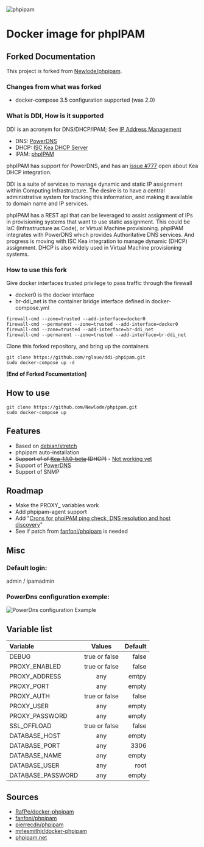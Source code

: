 ![phpipam](https://raw.githubusercontent.com/PierrickV/phpipam/master/images/logo.png "Phpipam.net logo")

# Docker image for phpIPAM

## Forked Documentation

This project is	forked from [Newlode/phpipam](https://github.com/Newlode/phpipam).

### Changes from what was forked

* docker-compose 3.5 configuration supported (was 2.0)

### What is DDI, How is it supported

DDI is an acronym for DNS/DHCP/IPAM; See [IP Address Management](https://en.wikipedia.org/wiki/IP_Address_Management)
* DNS: [PowerDNS](https://www.powerdns.com/)
* DHCP: [ISC Kea DHCP Server](https://www.isc.org/kea/)
* IPAM: [phpIPAM](https://phpipam.net/)

phpIPAM has support for PowerDNS, and has an
[issue #777](https://github.com/phpipam/phpipam/issues/777)
open about Kea DHCP integration.

DDI is a suite of services to manage dynamic and static IP assignment within
Computing Infrastructure. The desire is to have a central administrative
system for tracking this information, and making it available to domain name
and IP services.

phpIPAM has a REST api that can be leveraged to assist assignment of IPs in
provisioning systems that want to use static assignment. This could be IaC
(Infrastructure as Code), or Virtual Machine provisioning. phpIPAM integrates
with PowerDNS which provides Authoritative DNS services. And progress is
moving with ISC Kea integration to manage dynamic (DHCP) assignment. DHCP is
also widely used in Virtual Machine provisioning systems.

### How to use this fork 
Give docker interfaces trusted privilege to pass traffic through the firewall
* docker0 is the docker interface
* br-ddi_net is the container bridge interface defined in docker-compose.yml
```
firewall-cmd --zone=trusted --add-interface=docker0   
firewall-cmd --permanent --zone=trusted --add-interface=docker0
firewall-cmd --zone=trusted --add-interface=br-ddi_net
firewall-cmd --permanent --zone=trusted --add-interface=br-ddi_net
```
Clone this forked repository, and bring up the containers
```
git clone https://github.com/rglaue/ddi-phpipam.git
sudo docker-compose up -d
```

**[End of Forked Focumentation]**

## How to use

```
git clone https://github.com/Newlode/phpipam.git
sudo docker-compose up
```

## Features
* Based on [debian/stretch](https://hub.docker.com/_/debian/)
* phpipam auto-installation
* ~~Support of of [Kea-1.1.0-beta](http://kea.isc.org/wiki) (DHCP)~~ - [Not working yet](https://github.com/phpipam/phpipam/issues/777)
* Support of [PowerDNS](https://www.powerdns.com/)
* Support of SNMP

## Roadmap
* Make the PROXY_ variables work
* Add phpipam-agent support
* Add "[Crons for phpIPAM ping check, DNS resolution and host discovery](https://github.com/phpipam/phpipam/issues/762)"
* See if patch from [fanfoni/phpipam](https://bitbucket.org/thiagofanfoni/phpipam/commits/4a96bc18b6b337e1cbffff9794a515e6b72eb780?at=master) is needed

## Misc

### Default login:
admin / ipamadmin

### PowerDns configuration exemple:
![PowerDns configuration Example](https://raw.githubusercontent.com/PierrickV/phpipam/master/images/powerdns_conf.png)

## Variable list

| Variable         | Values        | Default |
| :----------------|:-------------:|--------:|
| DEBUG            | true or false | false   |
| PROXY_ENABLED    | true or false | false   |
| PROXY_ADDRESS    | any           | emtpy   |
| PROXY_PORT       | any           | empty   |
| PROXY_AUTH       | true or false | false   |
| PROXY_USER       | any           | empty   |
| PROXY_PASSWORD   | any           | empty   |
| SSL_OFFLOAD      | true or false | false   |
| DATABASE_HOST    | any           | empty   |
| DATABASE_PORT    | any           | 3306    |
| DATABASE_NAME     | any           | empty   |
| DATABASE_USER    | any           | root    |
| DATABASE_PASSWORD | any           | empty   |

## Sources

* [RafPe/docker-phpipam](https://github.com/RafPe/docker-phpipam)
* [fanfoni/phpipam](https://bitbucket.org/thiagofanfoni/phpipam)
* [pierrecdn/phpipam](https://github.com/pierrecdn/phpipam)
* [mrlesmithjr/docker-phpipam](mrlesmithjr/docker-phpipam)
* [phpipam.net](http://phpipam.net)
